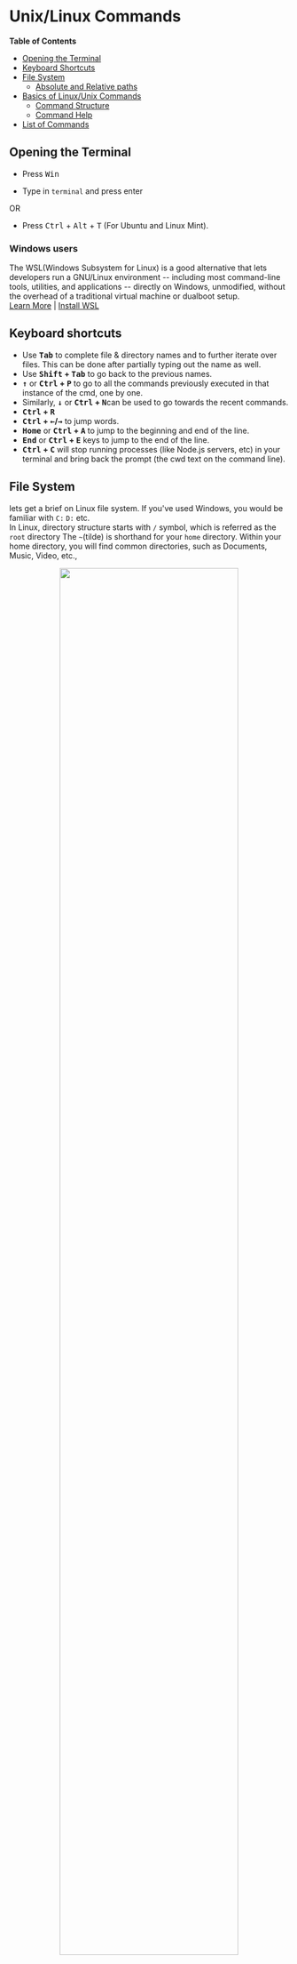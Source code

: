 
# Unix/Linux Commands

 **Table of Contents**

* [Opening the Terminal](#open-terminal)
* [Keyboard Shortcuts](#keyboard-shortcuts)
* [File System](#file-system)
	* [Absolute and Relative paths](#absolute-and-relative-paths)
* [Basics of Linux/Unix Commands](#command-basics)
	* [Command Structure](#command-structure)
	* [Command Help](#command-help)
* [List of Commands](#command-list)

## <a name="open-terminal"></a> Opening the Terminal

  

- Press <kbd>Win</kbd>

- Type in `terminal` and press enter

  

OR

 

- Press <kbd>Ctrl</kbd> + <kbd>Alt</kbd> + <kbd>T</kbd> (For Ubuntu and Linux Mint).

### Windows users
The WSL(Windows Subsystem for Linux) is a good alternative that lets developers run a GNU/Linux environment -- including most command-line tools, utilities, and applications -- directly on Windows, unmodified, without the overhead of a traditional virtual machine or dualboot setup. 
<br>
[Learn More](https://docs.microsoft.com/en-us/windows/wsl/) | [Install WSL](https://docs.microsoft.com/en-us/windows/wsl/install-win10)
  
  

## <a name="keyboard-shortcuts"></a> Keyboard shortcuts

  

- Use <b><kbd>Tab</kbd></b> to complete file & directory names and to further iterate over files. This can be done after partially typing out the name as well. 
- Use <b><kbd>Shift</kbd> + <kbd>Tab</kbd></b> to go back to the previous names.
- <b><kbd>&#8593;</kbd></b> or <b><kbd>Ctrl</kbd> + <kbd>P</kbd></b> to go to all the commands previously executed in that instance of the cmd, one by one. 
- Similarly, <b><kbd>&#8595;</kbd></b> or <b><kbd>Ctrl</kbd> + <kbd>N</kbd></b>can be used to go towards the recent commands.
- <b><kbd>Ctrl</kbd> + <kbd>R</kbd></b>
- <b><kbd>Ctrl</kbd> + <kbd>&#8592;</kbd>/<kbd>&#8594;</kbd></b> to jump words.
- <b><kbd>Home</kbd></b> or <b><kbd>Ctrl</kbd> + <kbd>A</kbd></b> to jump to the beginning and end of the line.
- <b><kbd>End</kbd></b> or <b><kbd>Ctrl</kbd> + <kbd>E</kbd></b> keys to jump to the end of the line.
-  <b><kbd>Ctrl</kbd> + <kbd>C</kbd></b> will stop running processes (like Node.js servers, etc) in your terminal and bring back the prompt (the cwd text on the command line).

## <a name="file-system"></a> File System
lets get a brief on Linux file system. If you've used Windows, you would be familiar with 	`C:`  `D:` etc.  
In Linux, directory structure starts with `/` symbol, which is referred as the `root` directory
The `~`(tilde) is shorthand for your `home` directory.  Within your home directory, you will find common directories, such as Documents, Music, Video, etc.,

<p align="center"><img src="https://www.informit.com/content/images/chap04_9780133017601/elementLinks/thfig04-09.jpg" width="80%"></p>


### <a name="absolute-and-relative-paths"></a> Absolute and Relative Paths
An  **absolute or full path**  points to the same location in a file system regardless of the current working directory. To do that, it must contain the root directory.
>`/home/username` is an absolute path.

By contrast, a  **relative path**  starts from some given working directory, avoiding the need to provide the full absolute path. A filename can be considered as a relative path based at the current working directory. If the working directory is not the file's parent directory, a file not found error will result if the file is addressed by its name.
>`../docs` is a relative path

## <a name="command-basics"></a> Basics of Linux/Unix Commands

### <a name="command-structure"></a> Command Structure
The components of the command line are:
-   the command
-   any options required by the command
-   the command's arguments (if required)

The general form of a UNIX command is:
**command [-option(s)] [argument(s)]**
```bash
#only the command
clear

#command with option
ls -l

#command with argument
man pwd

#command with option and argument
rm -r project
```
### <a name="command-help"></a> Command Help
-  `man <command>` is used to display the user manual of any command that we can run on the terminal. It provides a detailed view of the command. eg: `man ls`.
- `help` command provides documentation for builtin commands. 
```bash
$ help pwd
pwd: pwd [-LP]
    Print the name of the current working directory.
    
   Options:
     -L	print the value of $PWD if it names the current working directory
     -P	print the physical directory, without any symbolic links
   
   By default, `pwd' behaves as if `-L' were specified.
   
   Exit Status:
   Returns 0 unless an invalid option is given or the current directory
   cannot be read.
```
## <a name="command-list"></a> List of Commands
  
### Print name of cwd (current working directory)
Use `pwd` to print name of current/working directory
```bash
$ pwd
/home/username
```

### Clear screen & command history
Use `clear` or <kbd>Ctrl</kbd> + <kbd>L</kbd> to clear the screen of the cmd.
  

### Changing directories
```bash
$ pwd
/home/username

$ # providing an absolute path as argument
$ cd /etc
$ pwd
/etc

$ # to go back to previous working directory
$ # if there's a directory named '-', use './-' to go that directory
$ cd -
/home/username
$ pwd
/home/username
```
-   Relative paths are well, relative to current working directory
-   `.`  refers to current directory
-   `..`  refers to directory one hierarchy above
-   `../..`  refers to directory two hierarchies above and so on
	```bash
	$ pwd
	/home/username

	$ # go to directory one hierarchy above
	$ cd ..
	$ pwd
	/home

	$ # go to directory 'username' present in current directory
	$ # './' is optional in this case
	$ cd ./username
	$ pwd
	/home/username

	$ # go to directory two hierarchies above
	$ cd ../..
	$ pwd
	/
	```
-   `cd ~/`  or  `cd ~`  or  `cd`  will go to directory specified by  `HOME`  shell variable (which is usually set to user's home directory)
	```bash
	$ pwd
	/
	$ echo "$HOME"
	/home/username

	$ cd
	$ pwd
	/home/username
	```
-   _Note:_ Specifying  `/`  at end of path argument is optional

## Run files on cmd

 - You can only run files if you have the permission to execute them. Refer [Changing permissions section](#chmod) for more details.
	 ```bash
	 $ ./file_to_run
	 ```
  



## Listing directory contents & directory structure

  

-  `ls` to list all files and directories in the cwd (current working directory).
	```bash 
	$ ls
	projects    report.log
	```

-  `ls path` to view files in another directory without changing the cwd. The path can be absolute/relative.
	```bash
	$ ls /var/
	backups  lib    lock   mail
	```

- Use the `-l` option for the long listing format. This format shows details like file permissions, ownership, size, timestamp, etc. (See  [chmod](#chmod)  section for details on permissions, groups, etc)
	```bash
	$ ls -l
	total 84
	lrwxrwxrwx 1 username eg    12 Mar 21 12:08 projects -> ../projects/
	-rw-rw-r-- 1 username eg 39120 Feb 14  2019 report.log
	```

-  `tree` to view directory structure. 

- It is not part of a standard Linux distribution, so you will need to install it.
	```bash
	$ # Install tree
	$ sudo apt install tree

	$ sudo tree
	.
	├── projects
	│   ├── a.txt
	│   ├── b.txt
	│   └── backup
	│      ├── a.txt
	│      └── b.txt
	└── report.log
	2 directories, 5 files
	```
## Changing Permissions
- In the output of  `ls -l`  command, the first 10 characters displayed are related to type of file and its permissions.
	 ```bash
		$ ls -l
		total 84
		lrwxrwxrwx 1 username eg    12 Mar 21 12:08 projects -> ../projects/
		-rw-rw-r-- 1 username eg 39120 Feb 14  2019 report.log
	```

First character indicates the  **file type**  The most common are

-   `-`  regular file
-   `d`  directory
-   `l`  symbolic link
-   for complete list, see  `-l`  option in  `info ls`

The other 9 characters represent three sets of  **file permissions**  for 'user', 'group' and 'others' - in that order

-   `user`  file properties for owner of file -  `u`
-   `group`  file properties for the group the file belongs to -  `g`
-   `others`  file properties for everyone else -  `o`

  **Permission characters and values**
  
| Character | Meaning | Value | File | Directory |
| ------- | ------- | ------- | ------- | ------ |
| r | read | 4 | file can be read | can see contents of directory |
| w | write | 2 | file can be modified | can add/remove files in directory |
| x | execute | 1 | file can be run as a program | can access contents of directory |
| - | no permission | 0 | permission is disabled | permission is disabled |

```bash
$ chmod 664 sample.txt
```
This means it will change the permission of sample.txt to rw-rw-r-- i.e, `user` and `group` only have read and write permissions and `others` only have read permission.
**Further Reading:**
- [File Permissions](https://www.mkssoftware.com/docs/man1/ls.1.asp#Long_Output_Format)
  
## Creating directories

  

-  `mkdir dir_name` will create a folder in the cwd, if the `dir_name` doesn't already exist in the cwd.
- Use `""` if the `dir_name` has spaces, eg: `mkdir "dir name"`.

- Multiple folders can be created using `mkdir {dir1,dir2,dir3}`.
	- **Do not add any spaces** in the curly brackets for the directory names.
	```bash
	$ # mkdir [option] dir_name
	$ mkdir new_dir

	$ # Spaces in directory name
	$ mkdir "New Folder"

	$ # Creating multiple directories
	$ mkdir {dir1,dir2,dir3}
	```  

## Creating files

### `touch`  command
  - This is the easiest way to create a file in Linux.
	 ```bash
	$ touch sample.txt
	 ```

### Redirect operator (>)
- This operator tells the system to output results into whatever you specify next. The target is usually a filename. You can use this symbol by itself to create a new file.
	 ```bash
	$ > sample.txt
	 ```

### `cat` command
- The `cat` command is short for **concatenate**. It can be used to output the contents of several files, one file, or even part of a file. If the file doesn’t exist, the  `cat` command will create it.
	 ```bash
	$ cat > sample.txt
	 ```
### `echo` command
- The **`echo`** command will duplicate whatever you specify in the command, and put the copy into a file.
	 ```bash
	$ echo "Text to add to file" > sample.txt
	 ```

### Using text editors
- Vi Text Editor
	 ```bash
	$ vi sample.txt
	 ```
	 
- Vim Text Editor
	 ```bash
	$ vim sample.txt
	 ```
	 
- Nano Text Editor
	 ```bash
	$ nano sample.txt
	 ```
	 Jump to [Editing Files](#edit-files) for more details.
  

## Redirecting output

  

### Redirect to a file

- To redirect the output of a command to a file, use the `>` symbol.

Eg: `ls -al > listings.txt` will save the output of command ls -al is re-directed to `listings.txt` instead of your screen.

Note that if `listings.txt` already had some data, then this will **overwrite** the old data.

- To append to an existing file, use the `>>` symbol.

Eg: `ls -al >> listings.txt` will append the output of command ls -al is re-directed to `listings.txt`.
  

### Redirect to another command

- Sometimes, it can be useful to use the output of one command as the input to another command. This can be achieved using **pipes**.

- A pipe is created using the pip character (`|`).

- Eg: To display output of a directory listing one page at a time, use `ls  -la  | less`.

  

## Editing a file
### Vi Text Editor
- **Vi** is the oldest text editor in Linux. It was created alongside the Linux operating system for directly editing text files.
	 ```bash
	 $ vi sample.txt
	 ```
	> This will start the text editor in your terminal. 
	>  - Press the letter  `i`  to switch to insert mode, then type a few words to try it out.
	 > - To save and exit press  `Esc :x` and hit  `Enter`.
	 
### Vim Text Editor
- **Vi** editor wasn’t very user-friendly. **Vim** is a newer version, which stands for **Vi editor, Modified**.
	 ```bash
	$ vim sample.txt
	 ```
	 > This screen will look similar to the  **Vi**  editor screen. 
	 > - Press  **`i`**  to insert text, and type a few words.
	 >  - Save the file and exit by entering: <kbd>Esc</kbd>  + `:wq` + <kbd>Enter</kbd>

### Nano Text Editor
- **Nano** is a newer and much easier text editor to navigate.
	 ```bash
	$ nano sample.txt
	 ```
	 > By default, Nano puts you directly into editing mode. It also displays a helpful list of commands at the bottom of the screen.
	 > - Enter some text, then press  <kbd>Ctrl</kbd>+<kbd>O</kbd>  to save the changes.
	 > - Press  <kbd>Ctrl</kbd>+<kbd>X</kbd> to exit the editor.

#### Further Reading: 
- [Getting Started with Vim: An Interactive Guide](https://scotch.io/tutorials/getting-started-with-vim-an-interactive-guide)    

## Reading file content

### cat
- concatenate files and print on the standard output
	```bash
	$ cat sample.text
	```

### less
- displays contents of a file, automatically fits to size of Terminal, allows scrolling in either direction and other options for effective viewing
	```bash
	$ less sample.txt
	```
	
### head
- displays the first 10 lines of a text file by default
	```bash
	$ head sample.txt
	```
	
### tail
- head command displays the last 10 lines of a text file by default
	```bash
	$ tail sample.txt
	```

## Copying and moving files
- The `cp` command is used to copy files and directories
-   To copy a single file or directory, specify the source as first argument and destination as second argument
-   Similar to  `rm`  command, use  `-r`  for directories
	```bash
	$ # Two file names
	$ # cp src_file dest_file
	$ cp a.txt b.txt

	$ # One or more arguments
	$ # cp src_file1 src_file2 src_file3 dest_dir
	$ cp a.txt b.txt new_folder

	$ # Two directory names
	$ # cp -r src_dir dest_dir
	$ cp -r old_folder new_folder
	```

## Renaming files

### `mv` command
- `mv` command is used to rename or move files from one location to another.
	```bash
	$ # mv [OPTIONS] source destination
	$ mv file1.txt file2.txt
	```

### `rename` command
-  `rename` command in Linux is used to rename the named files according to the regular expression _perlexpr_.
- It is not part of a standard Linux distribution, so you will need to install it.
	```bash
	$ # Install rename
	sudo apt-get install rename

	$ # Syntax
	$ # rename [OPTIONS] perlexpr files
	$ rename 's/.html/.php/' \*.html
	```
- The above example will change all files with the extension `.html` to `.php`


**Further Reading:**
- [Rename command](https://www.computerhope.com/unix/rename.htm)

## Deleting files & directories

-  **This will permanently delete your files.** They will not be found in the 'Trash' folder.

- To delete files
	```bash
	$ rm samplefile.txt
	```
- To delete directories, use -r option
	```bash
	$ rm -r sampledir
	```
- To delete empty directories
	```bash
	$ rmdir sampledir
	```

## Chaining commands

You can chain multiple commands using `&`, `&&`, `|`, `||` and `;` operators.

### & Operator
```bash
$ command1 &
```
- This will run command_1 in the background so that other commands can be executed.

### && Operator
```bash
$ command1 && command2
```
- This will run will run command_1 and then run command_2 only if command_1 finished successfully.

### | Operator
```bash
$ command1 | command2
```
- The output of the command1 acts as input to command2.

### || Operator
```bash
$ command1 || command2
```
- This will run will run command_1 and then run command_2 only if command_1 **did not** finish successfully.

### ; Operator
```bash
$ command1 ; command2
```
- This will run will run command_1 and then run command_2 even if command_1 did not finish successfully.
